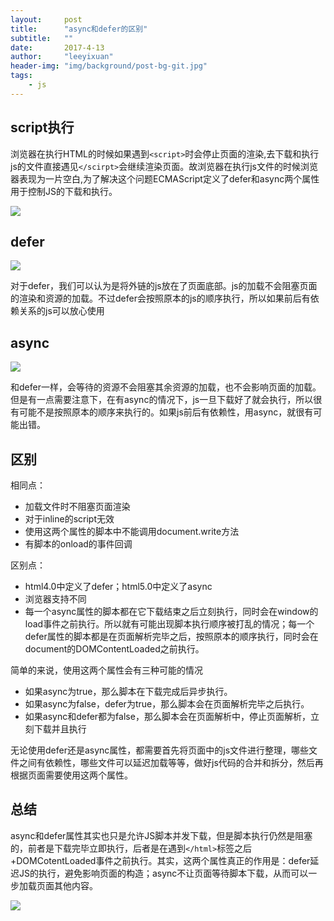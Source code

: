 ```yaml
---
layout:     post
title:      "async和defer的区别"
subtitle:   ""
date:       2017-4-13
author:     "leeyixuan"
header-img: "img/background/post-bg-git.jpg"
tags:
    - js
---
```



## script执行

浏览器在执行HTML的时候如果遇到`<script>`时会停止页面的渲染,去下载和执行js的文件直接遇见`</scirpt>`会继续渲染页面。故浏览器在执行js文件的时候浏览器表现为一片空白,为了解决这个问题ECMAScript定义了defer和async两个属性用于控制JS的下载和执行。


![][2]
## defer

![][3]

对于defer，我们可以认为是将外链的js放在了页面底部。js的加载不会阻塞页面的渲染和资源的加载。不过defer会按照原本的js的顺序执行，所以如果前后有依赖关系的js可以放心使用

## async

![][4]

和defer一样，会等待的资源不会阻塞其余资源的加载，也不会影响页面的加载。但是有一点需要注意下，在有async的情况下，js一旦下载好了就会执行，所以很有可能不是按照原本的顺序来执行的。如果js前后有依赖性，用async，就很有可能出错。

## 区别

相同点：

*   加载文件时不阻塞页面渲染
*   对于inline的script无效
*   使用这两个属性的脚本中不能调用document.write方法
*   有脚本的onload的事件回调

区别点：

*   html4.0中定义了defer；html5.0中定义了async
*   浏览器支持不同
*   每一个async属性的脚本都在它下载结束之后立刻执行，同时会在window的load事件之前执行。所以就有可能出现脚本执行顺序被打乱的情况；每一个defer属性的脚本都是在页面解析完毕之后，按照原本的顺序执行，同时会在document的DOMContentLoaded之前执行。

简单的来说，使用这两个属性会有三种可能的情况

*   如果async为true，那么脚本在下载完成后异步执行。
*   如果async为false，defer为true，那么脚本会在页面解析完毕之后执行。
*   如果async和defer都为false，那么脚本会在页面解析中，停止页面解析，立刻下载并且执行

无论使用defer还是async属性，都需要首先将页面中的js文件进行整理，哪些文件之间有依赖性，哪些文件可以延迟加载等等，做好js代码的合并和拆分，然后再根据页面需要使用这两个属性。

## 总结
async和defer属性其实也只是允许JS脚本并发下载，但是脚本执行仍然是阻塞的，前者是下载完毕立即执行，后者是在遇到`</html>`标签之后+DOMCotentLoaded事件之前执行。其实，这两个属性真正的作用是：defer延迟JS的执行，避免影响页面的构造；async不让页面等待脚本下载，从而可以一步加载页面其他内容。

![][1]

  [1]: https://www.github.com/CoolRabbit520/photos/raw/master/%E5%B0%8F%E4%B9%A6%E5%8C%A0/1504611479994.jpg
  [2]: https://www.github.com/CoolRabbit520/photos/raw/master/%E5%B0%8F%E4%B9%A6%E5%8C%A0/1504611437382.jpg
  [3]: https://www.github.com/CoolRabbit520/photos/raw/master/%E5%B0%8F%E4%B9%A6%E5%8C%A0/1504611422787.jpg
  [4]: https://www.github.com/CoolRabbit520/photos/raw/master/%E5%B0%8F%E4%B9%A6%E5%8C%A0/1504611452762.jpg